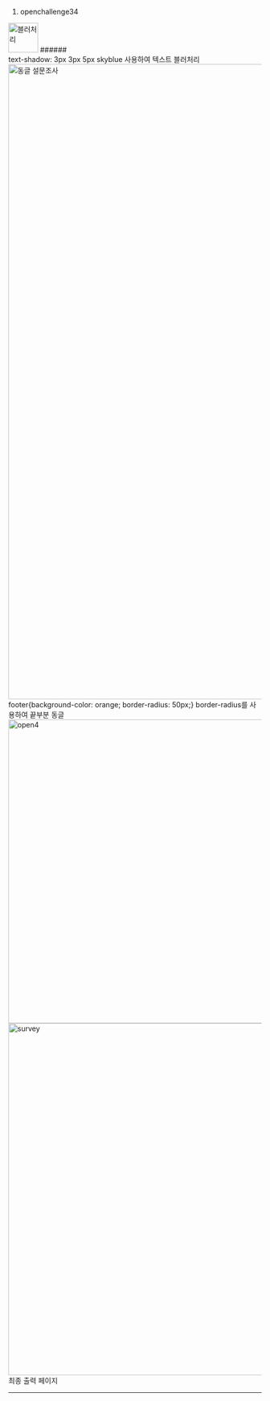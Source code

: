 
1. openchallenge34
<img width="59" alt="블러처리" src="https://github.com/Sossoh/WebP23/assets/128332587/4e10a4ab-4048-4f47-950c-8988c371d624">
######<br>text-shadow: 3px 3px 5px skyblue 사용하여 텍스트 블러처리
<img width="1263" alt="동글 설문조사" src="https://github.com/Sossoh/WebP23/assets/128332587/1e91aa16-eb52-4e62-948e-ce179347c6fa">
<br> footer{background-color: orange; border-radius: 50px;}     border-radius를 사용하여 끝부분 동글
<img width="604" alt="open4" src="https://github.com/Sossoh/WebP23/assets/128332587/7e40e7b9-4fa4-4449-b8e1-cc8cd20b8b90">
<img width="700" alt="survey" src="https://github.com/Sossoh/WebP23/assets/128332587/29af85f7-8702-458b-8eb8-2b12bb621323">
<br> 최종 출력 페이지

---
